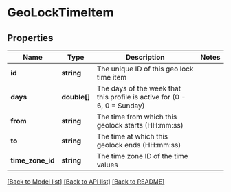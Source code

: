 # GeoLockTimeItem

## Properties
Name | Type | Description | Notes
------------ | ------------- | ------------- | -------------
**id** | **string** | The unique ID of this geo lock time item | 
**days** | **double[]** | The days of the week that this profile is active for (0 - 6, 0 &#x3D; Sunday) | 
**from** | **string** | The time from which this geolock starts (HH:mm:ss) | 
**to** | **string** | The time at which this geolock ends (HH:mm:ss) | 
**time_zone_id** | **string** | The time zone ID of the time values | 

[[Back to Model list]](../README.md#documentation-for-models) [[Back to API list]](../README.md#documentation-for-api-endpoints) [[Back to README]](../README.md)


